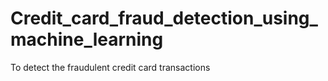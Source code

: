 # Credit_card_fraud_detection_using_machine_learning
To detect the fraudulent credit card transactions 
